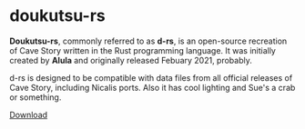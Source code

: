 # doukutsu-rs

**Doukutsu-rs**, commonly referred to as **d-rs**, is an open-source recreation of Cave Story written in the Rust programming language.
It was initially created by **Alula** and originally released Febuary 2021, probably.

d-rs is designed to be compatible with data files from all official releases of Cave Story, including Nicalis ports. Also it has cool lighting and Sue's a crab or something.


[Download](https://github.com/doukutsu-rs/doukutsu-rs)
